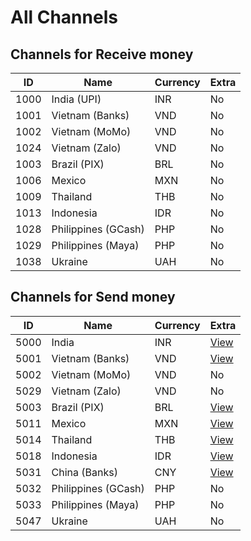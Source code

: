 # All Channels

## Channels for Receive money

| ID   | Name                | Currency | Extra |
|------|---------------------|----------|-------|
| 1000 | India (UPI)         | INR      | No    |
| 1001 | Vietnam (Banks)     | VND      | No    |
| 1002 | Vietnam (MoMo)      | VND      | No    |
| 1024 | Vietnam (Zalo)      | VND      | No    |
| 1003 | Brazil (PIX)        | BRL      | No    |
| 1006 | Mexico              | MXN      | No    |
| 1009 | Thailand            | THB      | No    |
| 1013 | Indonesia           | IDR      | No    |
| 1028 | Philippines (GCash) | PHP      | No    |
| 1029 | Philippines (Maya)  | PHP      | No    |
| 1038 | Ukraine             | UAH      | No    |

## Channels for Send money

| ID   | Name                | Currency | Extra                                           |
|------|---------------------|----------|-------------------------------------------------|
| 5000 | India               | INR      | [View](/reference/india.md#extra-parameter)     |
| 5001 | Vietnam (Banks)     | VND      | [View](/reference/vietnam.md#extra-parameter)   |
| 5002 | Vietnam (MoMo)      | VND      | No                                              | 
| 5029 | Vietnam (Zalo)      | VND      | No                                              | 
| 5003 | Brazil (PIX)        | BRL      | [View](/reference/brazil.md#extra-parameter)    |
| 5011 | Mexico              | MXN      | [View](/reference/mexico.md#extra-parameter)    | 
| 5014 | Thailand            | THB      | [View](/reference/thailand.md#extra-parameter)  |
| 5018 | Indonesia           | IDR      | [View](/reference/indonesia.md#extra-parameter) | 
| 5031 | China (Banks)       | CNY      | [View](/reference/china.md#extra-parameter)     |
| 5032 | Philippines (GCash) | PHP      | No                                              |
| 5033 | Philippines (Maya)  | PHP      | No                                              |
| 5047 | Ukraine             | UAH      | No                                              |
